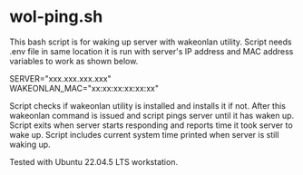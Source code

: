 # wol-ping.sh

This bash script is for waking up server with wakeonlan utility.
Script needs .env file in same location it is run with server's
IP address and MAC address variables to work as shown below.

SERVER="xxx.xxx.xxx.xxx" \
WAKEONLAN_MAC="xx:xx:xx:xx:xx:xx"

Script checks if wakeonlan utility is installed and installs it if not.
After this wakeonlan command is issued and script pings server until it
has waken up. Script exits when server starts responding and reports time
it took server to wake up. Script includes current system time printed when
server is still waking up.

Tested with Ubuntu 22.04.5 LTS workstation.
